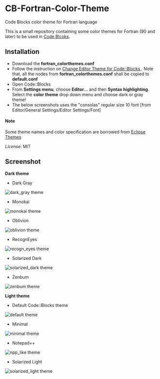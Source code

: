 # CB-Fortran-Color-Theme
Code Blocks color theme for Fortran language 

This is a small repository containing some color themes for Fortran (90 and later)
to be used in [Code Blcoks](www.codeblocks.org).
## Installation
* Download the **fortran_colorthemes.conf**
* Follow the instruction on [Change Editor Theme for Code::Blocks ](https://medium.com/@yzhong.cs/change-editor-theme-for-code-blocks-windows-linux-mac-92e9c15cbca4). 
Note that, all the nodes from **fortran_colorthemes.conf** shall be copied to **default.conf**
* Open Code::Blocks
* From **Settings menu**, choose  **Editor...** and then **Syntax highlighting**. Select the **color theme** drop down menu and choose dark or gray theme!
* The below screenshots uses the "consolas" regular size 10 font [from Editor/General Settings/Editor Settings/Font]

#### Note
Some theme names and color specification are borrowed from
[Eclipse Themes](http://www.eclipsecolorthemes.org/)

*License*: MIT


## Screenshot


**Dark theme**

* Dark Gray

![dark_gray theme](img/dark_gray.png)

* Monokai

![monokai theme](img/monokai.png)

* Oblivion

![oblivion theme](img/oblivion.png)

* RecognEyes

![recogn_eyes theme](img/recogn_eyes.png)

* Solarized Dark

![solarized_dark theme](img/solarized_dark.png)

* Zenbum

![zenbum theme](img/zenbum.png)




**Light theme**

* Default Code::Blocks theme

![default theme](img/default.png)

* Minimal

![minimal theme](img/minimal.png)

* Notepad++

![npp_like theme](img/npp_like.png)

* Solarized Light

![solarized_light theme](img/solarized_light.png)
